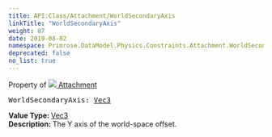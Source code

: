 ```yaml
---
title: API:Class/Attachment/WorldSecondaryAxis
linkTitle: "WorldSecondaryAxis"
weight: 87
date: 2019-08-02
namespace: Primrose.DataModel.Physics.Constraints.Attachment.WorldSecondaryAxis
deprecated: false
no_list: true
---
```

Property of <a href="/docs/api-reference/Class/Attachment"><img src="/icons/silk/socket.png"/>&nbsp;Attachment</a>
<pre class="method-declaration">
WorldSecondaryAxis: <a class="type" href="/docs/api-reference/DataType/Vec3">Vec3</a></pre>
<b>Value Type: </b>
<a class="type" href="/docs/api-reference/DataType/Vec3">Vec3</a>
<br/>
<b>Description: </b>
The Y axis of the world-space offset.

